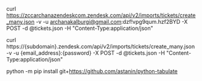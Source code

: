curl https://zccarchanazendeskcom.zendesk.com/api/v2/imports/tickets/create_many.json -v -u archanakalburgi@gmail.com:dzf\!vpg9qum\.hzf2BYD -X POST -d @tickets.json -H "Content-Type:application/json"

curl https://{subdomain}.zendesk.com/api/v2/imports/tickets/create_many.json -v -u {email_address}:{password} -X POST -d @tickets.json -H "Content-Type:application/json"



python -m pip install git+https://github.com/astanin/python-tabulate